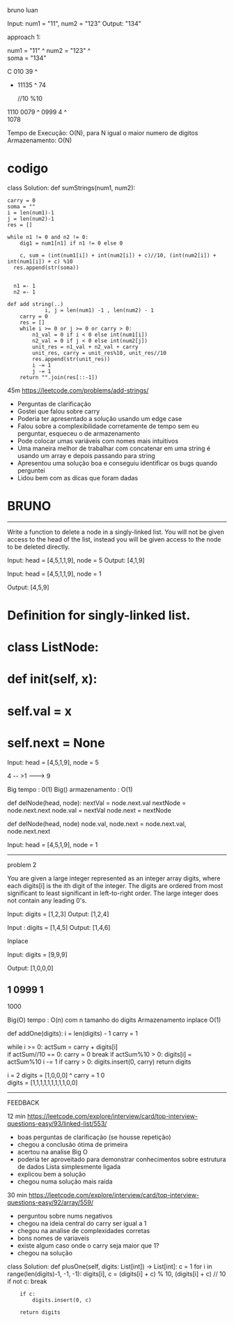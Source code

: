 bruno
luan


Input: num1 = "11", num2 = "123"
Output: "134"


approach 1:



num1 = 			 "11"
							^
num2 = 			"123"
						 ^ 	
soma = "134"

C	  010
     39
    ^
+ 11135
	  ^
	   74
  
  //10 %10
  
1110
0079
^
0999 		4
^  
1078

Tempo de Execução:	O(N), para N igual o maior numero de digitos
Armazenamento:			O(N)

# codigo



class Solution:
	def sumStrings(num1, num2):
  	
    carry = 0
    soma = ""
    i = len(num1)-1
    j = len(num2)-1
    res = []
      
    while n1 != 0 and n2 != 0:
    	dig1 = num1[n1] if n1 != 0 else 0
    	
    	c, sum = (int(num1[i]) + int(num2[i]) + c)//10, (int(num2[i]) + int(num1[i]) + c) %10
      res.append(str(soma))
      
      
      n1 =- 1
      n2 =- 1
      
	def add string(..)    
				i, j = len(num1) -1 , len(num2) - 1
        carry = 0
        res = []
        while i >= 0 or j >= 0 or carry > 0:
            n1_val = 0 if i < 0 else int(num1[i])
            n2_val = 0 if j < 0 else int(num2[j])
            unit_res = n1_val + n2_val + carry
            unit_res, carry = unit_res%10, unit_res//10
            res.append(str(unit_res))
            i -= 1
            j -= 1
        return "".join(res[::-1])
    
      
45m
https://leetcode.com/problems/add-strings/
- Perguntas de clarificação
- Gostei que falou sobre carry
- Poderia ter apresentado a solução usando um edge case
- Falou sobre a complexibilidade corretamente de tempo sem eu perguntar, esqueceu o de armazenamento
- Pode colocar umas variáveis com nomes mais intuitivos 
- Uma maneira melhor de trabalhar com concatenar em uma string é usando um array e depois passando para string
- Apresentou uma solução boa e conseguiu identificar os bugs quando perguntei
- Lidou bem com as dicas que foram dadas

# BRUNO
---------------------------------

Write a function to delete a node in a singly-linked list. You will not be given access to the head of the list, instead you will be given access to the node to be deleted directly.

Input: head = [4,5,1,1,9], node = 5
Output: [4,1,9]

Input: head = [4,5,1,1,9], node = 1
										 
Output: [4,5,9]

# Definition for singly-linked list.
# class ListNode:
#     def __init__(self, x):
#         self.val = x
#         self.next = None



Input: head = [4,5,1,9], node = 5

             
4 -- >1 ---> 9 
             
Big tempo : 0(1)
Big() armazenamento : O(1)

def delNode(head, node):
	nextVal = node.next.val
  nextNode = node.next.next
  node.val = nextVal
  node.next = nextNode
  
def delNode(head, node)
	node.val, node.next = node.next.val, node.next.next
                     
Input: head = [4,5,1,9], node = 1

--------------------------------------------------------------------------------------
problem 2


You are given a large integer represented as an integer array digits, where each digits[i] is the ith digit of the integer. 
The digits are ordered from most significant to least significant in left-to-right order. The large integer does not contain any leading 0's.

Input: digits = [1,2,3]
Output: [1,2,4]

Input : digits = [1,4,5]
Output: [1,4,6]

Inplace

Input: digits = [9,9,9]
			 
Output: [1,0,0,0]


1 
0999 
   1 
----
1000

Big(O) tempo : O(n) com n tamanho do digits
			 Armazenamento inplace O(1)
       
def addOne(digits):
	i = len(digits) - 1
  carry = 1
  
  while i >= 0:
  	actSum = carry + digits[i]    
    if actSum//10 == 0:
    	 carry = 0
       break
    if actSum%10 > 0:
    	digits[i] = actSum%10
    i -= 1
  if carry > 0:
  	digits.insert(0, carry)
  return digits

i = 2
digits = [1,0,0,0]
				^
carry = 1
													0    
digits = [1,1,1,1,1,1,1,1,1,0,0]

------
FEEDBACK

12 min
https://leetcode.com/explore/interview/card/top-interview-questions-easy/93/linked-list/553/
- boas perguntas de clarificação (se housse repetição)
- chegou a conclusão ótima de primeira
- acertou na analise Big O
- poderia ter aproveitado para demonstrar conhecimentos sobre estrutura de dados Lista simplesmente ligada
- explicou bem a solução
- chegou numa solução mais raída


30 min
https://leetcode.com/explore/interview/card/top-interview-questions-easy/92/array/559/
- perguntou sobre nums negativos
- chegou na ideia central do carry ser igual a 1
- chegou na analise de complexidades corretas
- bons nomes de variaveis
- existe algum caso onde o carry seja maior que 1?
- chegou na solução


class Solution:
    def plusOne(self, digits: List[int]) -> List[int]:
        c = 1
        for i in range(len(digits)-1, -1, -1):
            digits[i], c = (digits[i] + c) % 10, (digits[i] + c) // 10
            if not c:
                break
        
        if c:
            digits.insert(0, c)
        
        return digits
